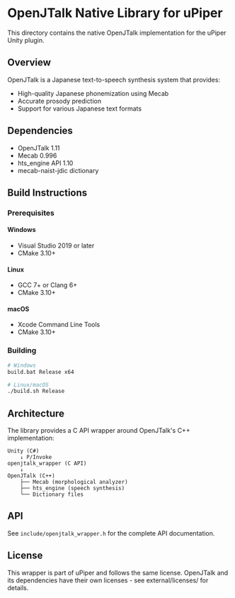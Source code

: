 # OpenJTalk Native Library for uPiper

This directory contains the native OpenJTalk implementation for the uPiper Unity plugin.

## Overview

OpenJTalk is a Japanese text-to-speech synthesis system that provides:
- High-quality Japanese phonemization using Mecab
- Accurate prosody prediction
- Support for various Japanese text formats

## Dependencies

- OpenJTalk 1.11
- Mecab 0.996
- hts_engine API 1.10
- mecab-naist-jdic dictionary

## Build Instructions

### Prerequisites

#### Windows
- Visual Studio 2019 or later
- CMake 3.10+

#### Linux
- GCC 7+ or Clang 6+
- CMake 3.10+

#### macOS
- Xcode Command Line Tools
- CMake 3.10+

### Building

```bash
# Windows
build.bat Release x64

# Linux/macOS
./build.sh Release
```

## Architecture

The library provides a C API wrapper around OpenJTalk's C++ implementation:

```
Unity (C#)
    ↓ P/Invoke
openjtalk_wrapper (C API)
    ↓
OpenJTalk (C++)
    ├── Mecab (morphological analyzer)
    ├── hts_engine (speech synthesis)
    └── Dictionary files
```

## API

See `include/openjtalk_wrapper.h` for the complete API documentation.

## License

This wrapper is part of uPiper and follows the same license.
OpenJTalk and its dependencies have their own licenses - see external/licenses/ for details.